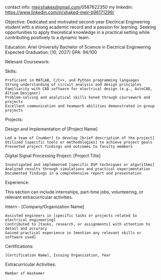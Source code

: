 
contact info:
 meirshakex@gmail.com/0587622350 my linkedin: https://www.linkedin.com/in/shaked-meir-b96171299/
 
Objective:
Dedicated and motivated second-year Electrical Engineering student with a strong academic record and a passion for learning. Seeking opportunities to apply theoretical knowledge in a practical setting while contributing positively to a dynamic team.

Education: 
Ariel University
Bachelor of Science in Electrical Engineering
Expected Graduation: [10, 2027]
GPA: 94/100

Relevant Coursework:

Skills:

    Proficient in MATLAB, C/C++, and Python programming languages
    Strong understanding of circuit analysis and design principles
    Familiarity with CAD software for electrical design (e.g., AutoCAD, Altium Designer)
    Problem-solving and analytical skills honed through coursework and projects
    Excellent communication and teamwork abilities demonstrated in group projects

Projects:

Design and Implementation of [Project Name]

    Led a team of [number] to develop [brief description of the project]
    Utilized [specific tools or methodologies] to achieve project goals
    Presented project findings and outcomes to faculty members

Digital Signal Processing Project: [Project Title]

    Investigated and implemented [specific DSP techniques or algorithms]
    Analyzed results through simulations and practical experimentation
    Documented findings in a comprehensive report and presentation

Experience:

This section can include internships, part-time jobs, volunteering, or relevant extracurricular activities.

Intern - [Company/Organization Name]

    Assisted engineers in [specific tasks or projects related to electrical engineering]
    Contributed to [tasks, research, or assignments] with attention to detail and accuracy
    Gained practical experience in [mention any relevant skills or software used]

Certifications:

    [Certification Name], Issuing Organization, Year

Extracurricular Activities:

    Member of Hashomer
    



